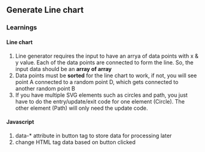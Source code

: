 ## Generate Line chart
### Learnings
#### Line chart
1. Line generator requires the input to have an arrya of data points with x & y value. Each of the data points are connected to form the line. So, the input data should be an **array of array**
2. Data points must be **sorted** for the line chart to work, if not, you will see point A connected to a random point D, which gets connected to another random point B
3. If you have multiple SVG elements such as circles and path, you just have to do the entry/update/exit code for one element (Circle). The other element (Path) will only need the update code. 
#### Javascript
1. data-* attribute in button tag to store data for processing later
2. change HTML tag data based on button clicked